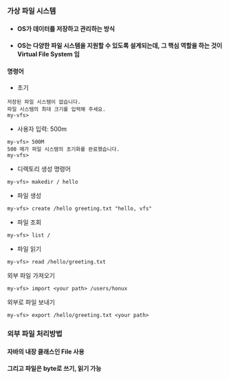 ### 가상 파일 시스템

- #### OS가 데이터를 저장하고 관리하는 방식 
- #### OS는 다양한 파일 시스템을 지원할 수 있도록 설계되는데, 그 핵심 역할을 하는 것이 Virtual File System 임

#### 명령어
- 초기

```
저장된 파일 시스템이 없습니다.
파일 시스템의 최대 크기를 입력해 주세요.
my-vfs> 
```
- 사용자 입력: 500m
```
my-vfs> 500M
500 메가 파일 시스템의 초기화를 완료했습니다.
my-vfs>
```

- 디렉토리 생성 명령어
```
my-vfs> makedir / hello
```

- 파일 생성
```
my-vfs> create /hello greeting.txt "hello, vfs"
```
- 파일 조회
```
my-vfs> list /
```
- 파일 읽기
```
my-vfs> read /hello/greeting.txt
```
외부 파일 가져오기
```
my-vfs> import <your path> /users/honux
```
외부로 파일 보내기
```
my-vfs> export /hello/greeting.txt <your path>
```

### 외부 파일 처리방법
#### 자바의 내장 클래스인 File 사용
#### 그리고 파일은 byte로 쓰기, 읽기 가능


